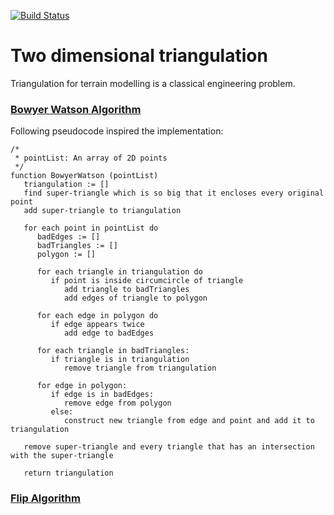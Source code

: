 [![Build Status](https://travis-ci.com/longuyen97/triangulation.svg?token=skDcu5tZxPtyDMyKnKYN&branch=master)](https://travis-ci.com/longuyen97/triangulation)

# Two dimensional triangulation

Triangulation for terrain modelling is a classical engineering problem.

### [Bowyer Watson Algorithm](https://en.wikipedia.org/wiki/Bowyer%E2%80%93Watson_algorithm)

Following pseudocode inspired the implementation:

```
/*
 * pointList: An array of 2D points
 */
function BowyerWatson (pointList)
   triangulation := []
   find super-triangle which is so big that it encloses every original point
   add super-triangle to triangulation 

   for each point in pointList do 
      badEdges := []
      badTriangles := []
      polygon := []

      for each triangle in triangulation do 
         if point is inside circumcircle of triangle    
            add triangle to badTriangles
            add edges of triangle to polygon

      for each edge in polygon do
         if edge appears twice
            add edge to badEdges
        
      for each triangle in badTriangles:
         if triangle is in triangulation
            remove triangle from triangulation

      for edge in polygon:
         if edge is in badEdges:
            remove edge from polygon
         else:
            construct new triangle from edge and point and add it to triangulation

   remove super-triangle and every triangle that has an intersection with the super-triangle

   return triangulation
```

### [Flip Algorithm]()